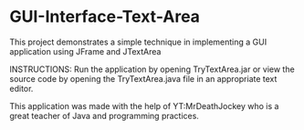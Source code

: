 # GUI-Interface-Text-Area

This project demonstrates a simple technique in implementing a GUI application using JFrame and JTextArea

INSTRUCTIONS: Run the application by opening TryTextArea.jar or view the source code by opening the TryTextArea.java file in an appropriate text editor.

This application was made with the help of YT:MrDeathJockey who is a great teacher of Java and programming practices.

